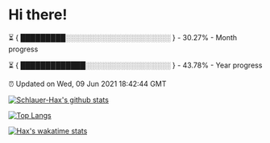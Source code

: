 # Hi there!

⏳ { █████████░░░░░░░░░░░░░░░░░░░░░ } - 30.27% - Month progress

⏳ { █████████████░░░░░░░░░░░░░░░░░ } - 43.78% - Year progress

⏰ Updated on Wed, 09 Jun 2021 18:42:44 GMT


[![Schlauer-Hax's github stats](https://github-readme-stats.vercel.app/api?username=Schlauer-Hax&show_icons=true&theme=dark&count_private=true)](https://github.com/Schlauer-Hax)


[![Top Langs](https://github-readme-stats.vercel.app/api/top-langs/?username=Schlauer-Hax&layout=compact&theme=dark)](https://github.com/Schlauer-Hax?tab=repositories)


[![Hax's wakatime stats](https://github-readme-stats.vercel.app/api/wakatime?username=Hax&theme=dark)](https://wakatime.com/@Hax)

